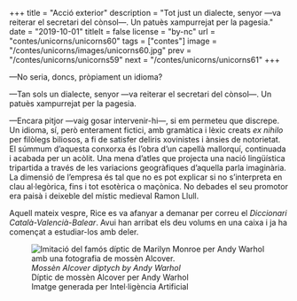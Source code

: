+++
title = "Acció exterior"
description = "Tot just un dialecte, senyor —va reiterar el secretari del cònsol—. Un patuès xampurrejat per la pagesia."
date = "2019-10-01"
titleIt = false
license = "by-nc"
url = "contes/unicorns/unicorns60"
tags = ["contes"]
image = "/contes/unicorns/images/unicorns60.jpg"
prev = "/contes/unicorns/unicorns59"
next = "/contes/unicorns/unicorns61"
+++

—No seria, doncs, pròpiament un idioma?

—Tan sols un dialecte, senyor —va reiterar el secretari del cònsol—. Un patuès xampurrejat per la pagesia.

—Encara pitjor —vaig gosar intervenir-hi—, si em permeteu que discrepe. Un idioma, sí, però enterament fictici, amb gramàtica i lèxic creats *ex nihilo* per filòlegs biliosos, a fi de satisfer deliris xovinistes i ànsies de notorietat. El súmmum d’aquesta conxorxa és l’obra d’un capellà mallorquí, continuada i acabada per un acòlit. Una mena d’atles que projecta una nació lingüística tripartida a través de les variacions geogràfiques d’aquella parla imaginària. La dimensió de l’empresa és tal que no es pot explicar si no s’interpreta en clau al·legòrica, fins i tot esotèrica o maçònica. No debades el seu promotor era paisà i deixeble del místic medieval Ramon Llull.

Aquell mateix vespre, Rice es va afanyar a demanar per correu el *Diccionari Català-Valencià-Balear*. Avui han arribat els deu volums en una caixa i ja ha començat a estudiar-los amb deler.

<figure class="illustration"><img src="/contes/unicorns/images/unicorns60.jpg" alt="Imitació del famós díptic de Marilyn Monroe per Andy Warhol amb una fotografia de mossèn Alcover."><figcaption><em>Mossèn Alcover diptych by Andy Warhol</em><br>Díptic de mossèn Alcover per Andy Warhol<br><span class="ai-disclaimer">Imatge generada per Intel·ligència Artificial</span></figcaption></figure>


